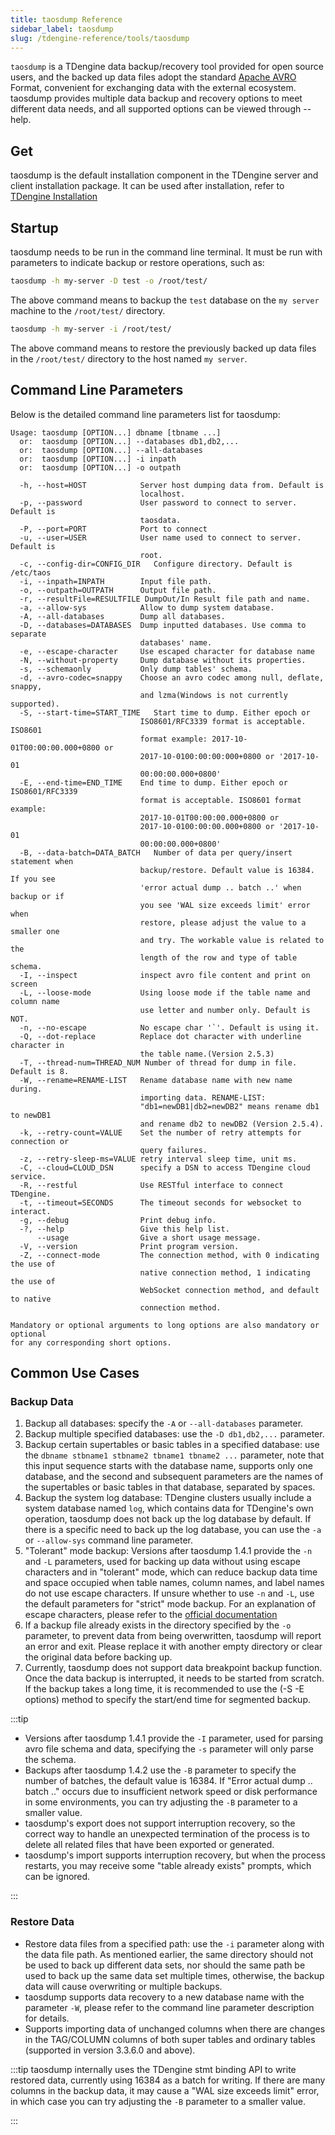 ```yaml
---
title: taosdump Reference
sidebar_label: taosdump
slug: /tdengine-reference/tools/taosdump
---
```


`taosdump` is a TDengine data backup/recovery tool provided for open source users, and the backed up data files adopt the standard [Apache AVRO](https://avro.apache.org/)
  Format, convenient for exchanging data with the external ecosystem.  
 taosdump provides multiple data backup and recovery options to meet different data needs, and all supported options can be viewed through --help.

## Get

taosdump is the default installation component in the TDengine server and client installation package. It can be used after installation, refer to [TDengine Installation](../../../get-started/)

## Startup

taosdump needs to be run in the command line terminal. It must be run with parameters to indicate backup or restore operations, such as:

``` bash
taosdump -h my-server -D test -o /root/test/
```

The above command means to backup the `test` database on the `my server` machine to the `/root/test/` directory.

``` bash
taosdump -h my-server -i /root/test/
```

The above command means to restore the previously backed up data files in the `/root/test/` directory to the host named `my server`.

## Command Line Parameters

Below is the detailed command line parameters list for taosdump:

```text
Usage: taosdump [OPTION...] dbname [tbname ...]
  or:  taosdump [OPTION...] --databases db1,db2,...
  or:  taosdump [OPTION...] --all-databases
  or:  taosdump [OPTION...] -i inpath
  or:  taosdump [OPTION...] -o outpath

  -h, --host=HOST            Server host dumping data from. Default is
                             localhost.
  -p, --password             User password to connect to server. Default is
                             taosdata.
  -P, --port=PORT            Port to connect
  -u, --user=USER            User name used to connect to server. Default is
                             root.
  -c, --config-dir=CONFIG_DIR   Configure directory. Default is /etc/taos
  -i, --inpath=INPATH        Input file path.
  -o, --outpath=OUTPATH      Output file path.
  -r, --resultFile=RESULTFILE DumpOut/In Result file path and name.
  -a, --allow-sys            Allow to dump system database.
  -A, --all-databases        Dump all databases.
  -D, --databases=DATABASES  Dump inputted databases. Use comma to separate
                             databases' name.
  -e, --escape-character     Use escaped character for database name
  -N, --without-property     Dump database without its properties.
  -s, --schemaonly           Only dump tables' schema.
  -d, --avro-codec=snappy    Choose an avro codec among null, deflate, snappy,
                             and lzma(Windows is not currently supported).
  -S, --start-time=START_TIME   Start time to dump. Either epoch or
                             ISO8601/RFC3339 format is acceptable. ISO8601
                             format example: 2017-10-01T00:00:00.000+0800 or
                             2017-10-0100:00:00:000+0800 or '2017-10-01
                             00:00:00.000+0800'
  -E, --end-time=END_TIME    End time to dump. Either epoch or ISO8601/RFC3339
                             format is acceptable. ISO8601 format example:
                             2017-10-01T00:00:00.000+0800 or
                             2017-10-0100:00:00.000+0800 or '2017-10-01
                             00:00:00.000+0800'
  -B, --data-batch=DATA_BATCH   Number of data per query/insert statement when
                             backup/restore. Default value is 16384. If you see
                             'error actual dump .. batch ..' when backup or if
                             you see 'WAL size exceeds limit' error when
                             restore, please adjust the value to a smaller one
                             and try. The workable value is related to the
                             length of the row and type of table schema.
  -I, --inspect              inspect avro file content and print on screen
  -L, --loose-mode           Using loose mode if the table name and column name
                             use letter and number only. Default is NOT.
  -n, --no-escape            No escape char '`'. Default is using it.
  -Q, --dot-replace          Replace dot character with underline character in
                             the table name.(Version 2.5.3)
  -T, --thread-num=THREAD_NUM Number of thread for dump in file. Default is 8.
  -W, --rename=RENAME-LIST   Rename database name with new name during.
                             importing data. RENAME-LIST: 
                             "db1=newDB1|db2=newDB2" means rename db1 to newDB1
                             and rename db2 to newDB2 (Version 2.5.4).
  -k, --retry-count=VALUE    Set the number of retry attempts for connection or
                             query failures.
  -z, --retry-sleep-ms=VALUE retry interval sleep time, unit ms.
  -C, --cloud=CLOUD_DSN      specify a DSN to access TDengine cloud service.
  -R, --restful              Use RESTful interface to connect TDengine.
  -t, --timeout=SECONDS      The timeout seconds for websocket to interact.
  -g, --debug                Print debug info.
  -?, --help                 Give this help list.
      --usage                Give a short usage message.
  -V, --version              Print program version.
  -Z, --connect-mode         The connection method, with 0 indicating the use of 
                             native connection method, 1 indicating the use of 
                             WebSocket connection method, and default to native 
                             connection method. 

Mandatory or optional arguments to long options are also mandatory or optional
for any corresponding short options.
```

## Common Use Cases

### Backup Data

1. Backup all databases: specify the `-A` or `--all-databases` parameter.
2. Backup multiple specified databases: use the `-D db1,db2,...` parameter.
3. Backup certain supertables or basic tables in a specified database: use the `dbname stbname1 stbname2 tbname1 tbname2 ...` parameter, note that this input sequence starts with the database name, supports only one database, and the second and subsequent parameters are the names of the supertables or basic tables in that database, separated by spaces.
4. Backup the system log database: TDengine clusters usually include a system database named `log`, which contains data for TDengine's own operation, taosdump does not back up the log database by default. If there is a specific need to back up the log database, you can use the `-a` or `--allow-sys` command line parameter.
5. "Tolerant" mode backup: Versions after taosdump 1.4.1 provide the `-n` and `-L` parameters, used for backing up data without using escape characters and in "tolerant" mode, which can reduce backup data time and space occupied when table names, column names, and label names do not use escape characters. If unsure whether to use `-n` and `-L`, use the default parameters for "strict" mode backup. For an explanation of escape characters, please refer to the [official documentation](../../sql-manual/escape-characters/)
6. If a backup file already exists in the directory specified by the `-o` parameter, to prevent data from being overwritten, taosdump will report an error and exit. Please replace it with another empty directory or clear the original data before backing up.
7. Currently, taosdump does not support data breakpoint backup function. Once the data backup is interrupted, it needs to be started from scratch.
 If the backup takes a long time, it is recommended to use the (-S -E options) method to specify the start/end time for segmented backup.

:::tip

- Versions after taosdump 1.4.1 provide the `-I` parameter, used for parsing avro file schema and data, specifying the `-s` parameter will only parse the schema.
- Backups after taosdump 1.4.2 use the `-B` parameter to specify the number of batches, the default value is 16384. If "Error actual dump .. batch .." occurs due to insufficient network speed or disk performance in some environments, you can try adjusting the `-B` parameter to a smaller value.
- taosdump's export does not support interruption recovery, so the correct way to handle an unexpected termination of the process is to delete all related files that have been exported or generated.
- taosdump's import supports interruption recovery, but when the process restarts, you may receive some "table already exists" prompts, which can be ignored.

:::

### Restore Data

- Restore data files from a specified path: use the `-i` parameter along with the data file path. As mentioned earlier, the same directory should not be used to back up different data sets, nor should the same path be used to back up the same data set multiple times, otherwise, the backup data will cause overwriting or multiple backups.
- taosdump supports data recovery to a new database name with the parameter `-W`, please refer to the command line parameter description for details.
- Supports importing data of unchanged columns when there are changes in the TAG/COLUMN columns of both super tables and ordinary tables (supported in version 3.3.6.0 and above).

:::tip
taosdump internally uses the TDengine stmt binding API to write restored data, currently using 16384 as a batch for writing. If there are many columns in the backup data, it may cause a "WAL size exceeds limit" error, in which case you can try adjusting the `-B` parameter to a smaller value.

:::
